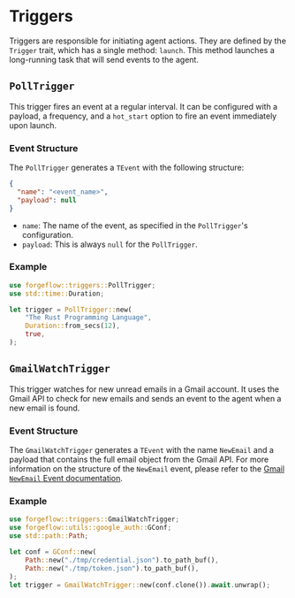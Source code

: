 # Triggers

Triggers are responsible for initiating agent actions. They are defined by the `Trigger` trait, which has a single method: `launch`. This method launches a long-running task that will send events to the agent.

## `PollTrigger`

This trigger fires an event at a regular interval. It can be configured with a payload, a frequency, and a `hot_start` option to fire an event immediately upon launch.

### Event Structure

The `PollTrigger` generates a `TEvent` with the following structure:

```json
{
  "name": "<event_name>",
  "payload": null
}
```

*   `name`: The name of the event, as specified in the `PollTrigger`'s configuration.
*   `payload`: This is always `null` for the `PollTrigger`.

### Example

```rust
use forgeflow::triggers::PollTrigger;
use std::time::Duration;

let trigger = PollTrigger::new(
    "The Rust Programming Language",
    Duration::from_secs(12),
    true,
);
```

## `GmailWatchTrigger`

This trigger watches for new unread emails in a Gmail account. It uses the Gmail API to check for new emails and sends an event to the agent when a new email is found.

### Event Structure

The `GmailWatchTrigger` generates a `TEvent` with the name `NewEmail` and a payload that contains the full email object from the Gmail API. For more information on the structure of the `NewEmail` event, please refer to the [Gmail `NewEmail` Event documentation](./events/gmail_event.md).

### Example

```rust
use forgeflow::triggers::GmailWatchTrigger;
use forgeflow::utils::google_auth::GConf;
use std::path::Path;

let conf = GConf::new(
    Path::new("./tmp/credential.json").to_path_buf(),
    Path::new("./tmp/token.json").to_path_buf(),
);
let trigger = GmailWatchTrigger::new(conf.clone()).await.unwrap();
```

